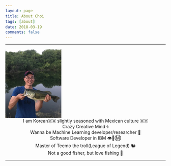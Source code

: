 ```yaml
---
layout: page
title: About Choi
tags: [about]
date: 2018-03-19
comments: false
---
```


***

<img src="../assets/img/choi.jpg" width="35%" align="center">
<center>
I am Korean🇰🇷 slightly seasoned with Mexican culture 🇲🇽<br />
Crazy Creative Mind 🌀<br />
Wanna be Machine Learning developer/researcher 🤖<br />
Software Developer in IBM 👁️🐝Ⓜ️  <br />
Master of Teemo the troll(League of Legend) 🐿️ <br />
Not a good fisher, but love fishing 🎣
</center>

***
